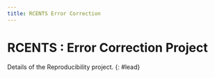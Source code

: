 ```yaml
---
title: RCENTS Error Correction
---
```


<div class="starter-template" markdown="1"> 


# RCENTS : Error Correction Project


Details of the Reproducibility project.
{: #lead}


</div>
